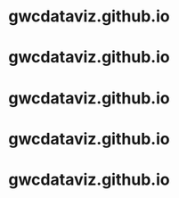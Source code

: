 # gwcdataviz.github.io
# gwcdataviz.github.io
# gwcdataviz.github.io
# gwcdataviz.github.io
# gwcdataviz.github.io

